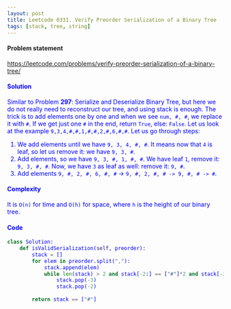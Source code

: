 ```yaml
---
layout: post
title: Leetcode 0331. Verify Preorder Serialization of a Binary Tree
tags: [stack, tree, string]
---
```


#### Problem statement

<a href="https://leetcode.com/problems/verify-preorder-serialization-of-a-binary-tree/"> <font color = blue>https://leetcode.com/problems/verify-preorder-serialization-of-a-binary-tree/

#### Solution
Similar to Problem **297**: Serialize and Deserialize Binary Tree, but here we do not really need to reconstruct our tree, and using stack is enough. The trick is to add elements one by one and when we see `num, #, #`, we replace it with `#`. If we get just one `#` in the end, return `True`, else: `False`. Let us look at the example `9,3,4,#,#,1,#,#,2,#,6,#,#`. Let us go through steps:

1. We add elements until we have `9, 3, 4, #, #`. It means now that `4` is leaf, so let us remove it: we have `9, 3, #`.
2. Add elements, so we have `9, 3, #, 1, #, #`. We have leaf `1`, remove it: `9, 3, #, #`. Now, we have `3` as leaf as well: remove it: `9, #`.
3. Add elements `9, #, 2, #, 6, #, #` -> `9, #, 2, #, # -> 9, #, # -> #`.

#### Complexity
It is `O(n)` for time and `O(h)` for space, where `h` is the height of our binary tree.

#### Code
```python
class Solution:
    def isValidSerialization(self, preorder):
        stack = []
        for elem in preorder.split(","):
            stack.append(elem)
            while len(stack) > 2 and stack[-2:] == ["#"]*2 and stack[-3] != "#":
                stack.pop(-3)
                stack.pop(-2)
            
        return stack == ["#"]
```
